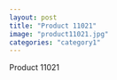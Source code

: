 ```yaml
---
layout: post
title: "Product 11021"
image: "product11021.jpg"
categories: "category1"
---
```

Product 11021
